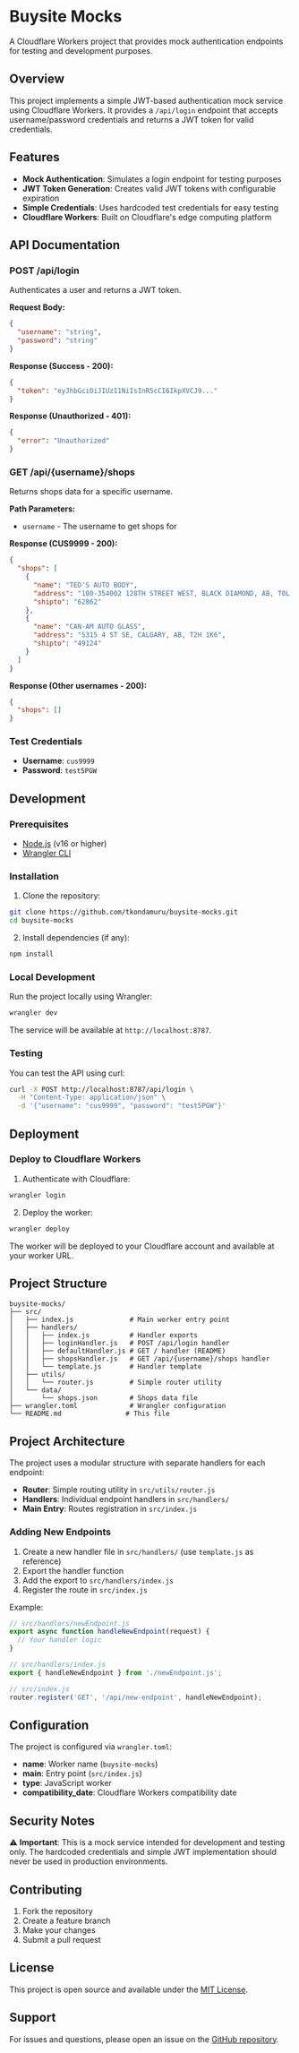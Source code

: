# Buysite Mocks

A Cloudflare Workers project that provides mock authentication endpoints for testing and development purposes.

## Overview

This project implements a simple JWT-based authentication mock service using Cloudflare Workers. It provides a `/api/login` endpoint that accepts username/password credentials and returns a JWT token for valid credentials.

## Features

- **Mock Authentication**: Simulates a login endpoint for testing purposes
- **JWT Token Generation**: Creates valid JWT tokens with configurable expiration
- **Simple Credentials**: Uses hardcoded test credentials for easy testing
- **Cloudflare Workers**: Built on Cloudflare's edge computing platform

## API Documentation

### POST /api/login

Authenticates a user and returns a JWT token.

**Request Body:**
```json
{
  "username": "string",
  "password": "string"
}
```

**Response (Success - 200):**
```json
{
  "token": "eyJhbGciOiJIUzI1NiIsInR5cCI6IkpXVCJ9..."
}
```

**Response (Unauthorized - 401):**
```json
{
  "error": "Unauthorized"
}
```

### GET /api/{username}/shops

Returns shops data for a specific username.

**Path Parameters:**
- `username` - The username to get shops for

**Response (CUS9999 - 200):**
```json
{
  "shops": [
    {
      "name": "TED'S AUTO BODY",
      "address": "100-354002 128TH STREET WEST, BLACK DIAMOND, AB, T0L 0H0",
      "shipto": "62862"
    },
    {
      "name": "CAN-AM AUTO GLASS",
      "address": "5315 4 ST SE, CALGARY, AB, T2H 1K6",
      "shipto": "49124"
    }
  ]
}
```

**Response (Other usernames - 200):**
```json
{
  "shops": []
}
```

### Test Credentials

- **Username**: `cus9999`
- **Password**: `test5PGW`

## Development

### Prerequisites

- [Node.js](https://nodejs.org/) (v16 or higher)
- [Wrangler CLI](https://developers.cloudflare.com/workers/wrangler/install-and-update/)

### Installation

1. Clone the repository:
```bash
git clone https://github.com/tkondamuru/buysite-mocks.git
cd buysite-mocks
```

2. Install dependencies (if any):
```bash
npm install
```

### Local Development

Run the project locally using Wrangler:

```bash
wrangler dev
```

The service will be available at `http://localhost:8787`.

### Testing

You can test the API using curl:

```bash
curl -X POST http://localhost:8787/api/login \
  -H "Content-Type: application/json" \
  -d '{"username": "cus9999", "password": "test5PGW"}'
```

## Deployment

### Deploy to Cloudflare Workers

1. Authenticate with Cloudflare:
```bash
wrangler login
```

2. Deploy the worker:
```bash
wrangler deploy
```

The worker will be deployed to your Cloudflare account and available at your worker URL.

## Project Structure

```
buysite-mocks/
├── src/
│   ├── index.js              # Main worker entry point
│   ├── handlers/
│   │   ├── index.js          # Handler exports
│   │   ├── loginHandler.js   # POST /api/login handler
│   │   ├── defaultHandler.js # GET / handler (README)
│   │   ├── shopsHandler.js   # GET /api/{username}/shops handler
│   │   └── template.js       # Handler template
│   ├── utils/
│   │   └── router.js         # Simple router utility
│   └── data/
│       └── shops.json        # Shops data file
├── wrangler.toml             # Wrangler configuration
└── README.md                # This file
```

## Project Architecture

The project uses a modular structure with separate handlers for each endpoint:

- **Router**: Simple routing utility in `src/utils/router.js`
- **Handlers**: Individual endpoint handlers in `src/handlers/`
- **Main Entry**: Routes registration in `src/index.js`

### Adding New Endpoints

1. Create a new handler file in `src/handlers/` (use `template.js` as reference)
2. Export the handler function
3. Add the export to `src/handlers/index.js`
4. Register the route in `src/index.js`

Example:
```javascript
// src/handlers/newEndpoint.js
export async function handleNewEndpoint(request) {
  // Your handler logic
}

// src/handlers/index.js
export { handleNewEndpoint } from './newEndpoint.js';

// src/index.js
router.register('GET', '/api/new-endpoint', handleNewEndpoint);
```

## Configuration

The project is configured via `wrangler.toml`:

- **name**: Worker name (`buysite-mocks`)
- **main**: Entry point (`src/index.js`)
- **type**: JavaScript worker
- **compatibility_date**: Cloudflare Workers compatibility date

## Security Notes

⚠️ **Important**: This is a mock service intended for development and testing only. The hardcoded credentials and simple JWT implementation should never be used in production environments.

## Contributing

1. Fork the repository
2. Create a feature branch
3. Make your changes
4. Submit a pull request

## License

This project is open source and available under the [MIT License](LICENSE).

## Support

For issues and questions, please open an issue on the [GitHub repository](https://github.com/tkondamuru/buysite-mocks). 